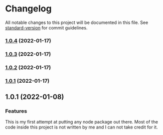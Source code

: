 # Changelog

All notable changes to this project will be documented in this file. See [standard-version](https://github.com/conventional-changelog/standard-version) for commit guidelines.

### [1.0.4](https://github.com/HenrikSandberg/homebridge-millheat/compare/v1.2.0...v1.0.4) (2022-01-17)

### [1.0.3](https://github.com/HenrikSandberg/homebridge-millheat/compare/v1.2.0...v1.0.3) (2022-01-17)

### [1.0.2](https://github.com/HenrikSandberg/homebridge-millheat/compare/v1.2.0...v1.0.2) (2022-01-17)

### [1.0.1](https://github.com/HenrikSandberg/homebridge-millheat/compare/v1.2.0...v1.0.1) (2022-01-17)

## 1.0.1 (2022-01-08)
### Features

This is my first attempt at putting any node package out there. Most of the code inside this project is not written by me
and I can not take credit for it. 